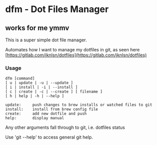 # dfm - Dot Files Manager

## works for me ymmv

This is a super simple dot file manager.

Automates how I want to manage my dotfiles in git, as seen here [https://gitlab.com/jknlsn/dotfiles](https://gitlab.com/jknlsn/dotfiles)

### Usage

    dfm [command]
    [ u | update | -u | --update ]
    [ i | install | -i | --install ]
    [ c | create | -c | --create ] [ filename ]
    [ h | help | -h | --help ]

    update:     push changes to brew installs or watched files to git
    install:    install from brew config file
    create:     add new dotfile and push
    help:       display manual

Any other arguments fall through to git, i.e. dotfiles status

Use 'git --help' to access general git help.
